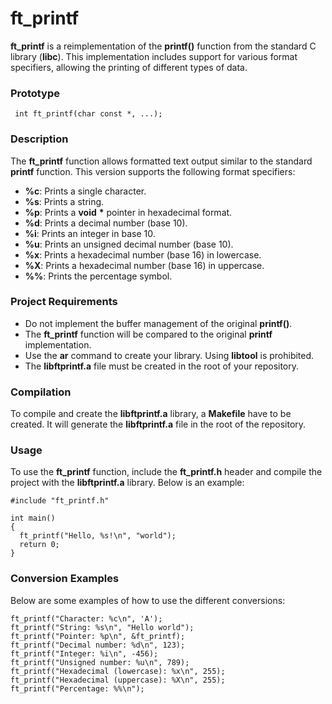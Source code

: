 # ft_printf
**ft_printf** is a reimplementation of the **printf()** function from the standard C library (**libc**). This implementation includes support for various format specifiers, allowing the printing of different types of data.   

### Prototype  
``` int ft_printf(char const *, ...);```  

### Description
The **ft_printf** function allows formatted text output similar to the standard **printf** function. This version supports the following format specifiers:  

* **%c**: Prints a single character.
* **%s**: Prints a string.
* **%p**: Prints a **void** __*__ pointer in hexadecimal format.
* **%d**: Prints a decimal number (base 10).
* **%i**: Prints an integer in base 10.
* **%u**: Prints an unsigned decimal number (base 10).
* **%x**: Prints a hexadecimal number (base 16) in lowercase.
* **%X**: Prints a hexadecimal number (base 16) in uppercase.
* **%%**: Prints the percentage symbol.

### Project Requirements  
* Do not implement the buffer management of the original **printf()**.
* The **ft_printf** function will be compared to the original **printf** implementation.
* Use the **ar** command to create your library. Using **libtool** is prohibited.
* The **libftprintf.a** file must be created in the root of your repository.

### Compilation
To compile and create the **libftprintf.a** library, a **Makefile** have to be created. It will generate the **libftprintf.a** file in the root of the repository.

### Usage  
To use the **ft_printf** function, include the **ft_printf.h** header and compile the project with the **libftprintf.a** library. Below is an example:  
``` 
#include "ft_printf.h"

int main()
{
  ft_printf("Hello, %s!\n", "world");
  return 0;
}
```
### Conversion Examples
Below are some examples of how to use the different conversions:  
``` 
ft_printf("Character: %c\n", 'A');
ft_printf("String: %s\n", "Hello world");
ft_printf("Pointer: %p\n", &ft_printf);
ft_printf("Decimal number: %d\n", 123);
ft_printf("Integer: %i\n", -456);
ft_printf("Unsigned number: %u\n", 789);
ft_printf("Hexadecimal (lowercase): %x\n", 255);
ft_printf("Hexadecimal (uppercase): %X\n", 255);
ft_printf("Percentage: %%\n");
```
